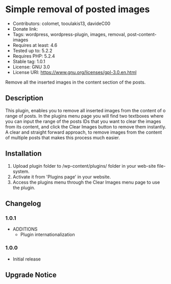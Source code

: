 # Simple removal of posted images

* Contributors: colomet, tooulakis13, davideC00
* Donate link:
* Tags: wordpress, wordpress-plugin, images, removal, post-content-images
* Requires at least: 4.6
* Tested up to: 5.2.2
* Requires PHP: 5.2.4
* Stable tag: 1.0.1
* License: GNU 3.0
* License URI: https://www.gnu.org/licenses/gpl-3.0.en.html

Remove all the inserted images in the content section of the posts.

## Description

This plugin, enables you to remove all inserted images from the content of o range of posts. In the plugins menu page
you will find two textboxes where you can input the range of the posts IDs that you want to clear the images from its
content, and click the Clear Images button to remove them instantly. A clear and straight forward approach, to remove
images from the content of multiple posts that makes this process much easier.

## Installation

1. Upload plugin folder to /wp-content/plugins/ folder in your web-site file-system.
2. Activate it from 'Plugins page' in your website.
3. Access the plugins menu through the Clear Images menu page to use the plugin.

## Changelog

### 1.0.1
* ADDITIONS
  * Plugin internationalization

### 1.0.0
* Initial release

## Upgrade Notice
